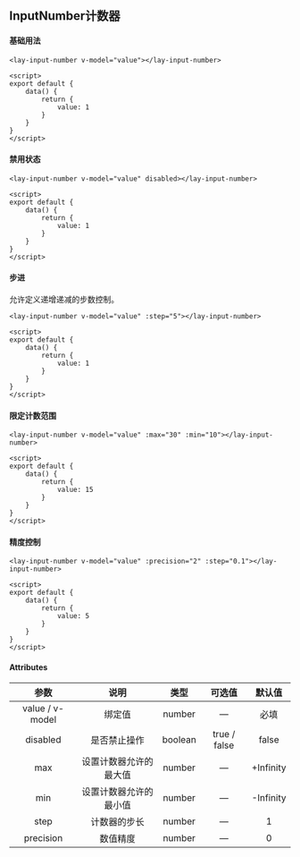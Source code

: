 ## InputNumber计数器

#### 基础用法

<input-number1></input-number1>

```vue
<lay-input-number v-model="value"></lay-input-number>

<script>
export default {
	data() {
		return {
			value: 1
		}
	}
}
</script>
```

#### 禁用状态

<input-number2></input-number2>

```vue
<lay-input-number v-model="value" disabled></lay-input-number>

<script>
export default {
	data() {
		return {
			value: 1
		}
	}
}
</script>
```

#### 步进

 允许定义递增递减的步数控制。

<input-number3></input-number3>

```vue
<lay-input-number v-model="value" :step="5"></lay-input-number>

<script>
export default {
	data() {
		return {
			value: 1
		}
	}
}
</script>
```



#### 限定计数范围

<input-number4></input-number4>

```vue
<lay-input-number v-model="value" :max="30" :min="10"></lay-input-number>

<script>
export default {
	data() {
		return {
			value: 15
		}
	}
}
</script>
```

#### 精度控制

<input-number5></input-number5>

```vue
<lay-input-number v-model="value" :precision="2" :step="0.1"></lay-input-number>

<script>
export default {
	data() {
		return {
			value: 5
		}
	}
}
</script>
```

#### Attributes

|      参数       |          说明          |  类型   |    可选值    |  默认值   |
| :-------------: | :--------------------: | :-----: | :----------: | :-------: |
| value / v-model |         绑定值         | number  |      —       |   必填    |
|    disabled     |      是否禁止操作      | boolean | true / false |   false   |
|       max       | 设置计数器允许的最大值 | number  |      —       | +Infinity |
|       min       | 设置计数器允许的最小值 | number  |      —       | -Infinity |
|      step       |      计数器的步长      | number  |      —       |     1     |
|    precision    |        数值精度        | number  |      —       |     0     |